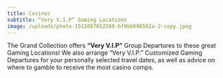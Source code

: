 ```yaml
---
title: Casinos
subtitle: “Very V.I.P” Gaming Locations
image: /uploads/photo-1515687652280-bf0bb698562a-2-copy.jpeg
---
```

The Grand Collection offers **“Very V.I.P”** Group Departures to these great Gaming Locations! We also arrange “Very V.I.P.” Customized Gaming Departures for your personally selected travel dates, as well as advice on where to gamble to receive the most casino comps.